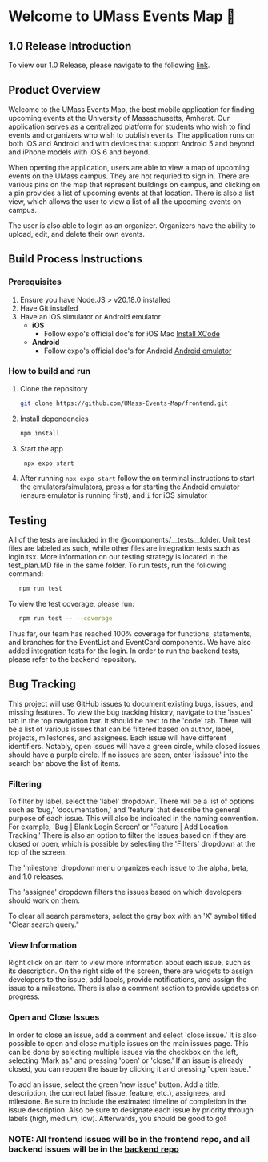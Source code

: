 # Welcome to UMass Events Map 👋

## 1.0 Release Introduction

To view our 1.0 Release, please navigate to the following [link](https://github.com/UMass-Events-Map/frontend/releases/tag/v1.1.0).

## Product Overview

Welcome to the UMass Events Map, the best mobile application for finding upcoming events at the University of Massachusetts, Amherst. Our application serves as a centralized platform for students who wish to find events and organizers who wish to publish events. The application runs on both iOS and Android and with devices that support Android 5 and beyond and iPhone models with iOS 6 and beyond.

When opening the application, users are able to view a map of upcoming events on the UMass campus. They are not requried to sign in. There are various pins on the map that represent buildings on campus, and clicking on a pin provides a list of upcoming events at that location. There is also a list view, which allows the user to view a list of all the upcoming events on campus. 

The user is also able to login as an organizer. Organizers have the ability to upload, edit, and delete their own events.

## Build Process Instructions

### Prerequisites

1. Ensure you have Node.JS > v20.18.0 installed
2. Have Git installed
3. Have an iOS simulator or Android emulator
    * **iOS** 
      * Follow expo's official doc's for iOS Mac [Install XCode](https://docs.expo.dev/workflow/ios-simulator/)
    * **Android** 
      * Follow expo's official doc's for Android [Android emulator](https://docs.expo.dev/workflow/android-studio-emulator/)

### How to build and run

1. Clone the repository 
   ```bash 
   git clone https://github.com/UMass-Events-Map/frontend.git
   ```
2. Install dependencies

   ```bash
   npm install
   ```

3. Start the app

   ```bash
    npx expo start
   ```

4. After running `npx expo start` follow the on terminal instructions to start the emulators/simulators, press `a` for starting the Android emulator (ensure emulator is running first), and `i` for iOS simulator

## Testing

All of the tests are included in the @components/__tests__folder. Unit test files are labeled as such, while other files are integration tests such as login.tsx. More information on our testing strategy is located in the test_plan.MD file in the same folder. To run tests, run the following command:

```bash
   npm run test
   ```
To view the test coverage, please run:

```bash
   npm run test -- --coverage
   ```

Thus far, our team has reached 100% coverage for functions, statements, and branches for the EventList and EventCard components. We have also added integration tests for the login. In order to run the backend tests, please refer to the backend repository.


## Bug Tracking

This project will use GitHub issues to document existing bugs, issues, and missing features. To view the bug tracking history, navigate to the 'issues' tab in the top navigation bar. It should be next to the 'code' tab. There will be a list of various issues that can be filtered based on author, label, projects, milestones, and assignees. Each issue will have different identifiers. Notably, open issues will have a green circle, while closed issues should have a purple circle. If no issues are seen, enter 'is:issue' into the search bar above the list of items.

### Filtering

To filter by label, select the 'label' dropdown. There will be a list of options such as 'bug,' 'documentation,' and 'feature' that describe the general purpose of each issue. This will also be indicated in the naming convention. For example, 'Bug | Blank Login Screen' or 'Feature | Add Location Tracking.' There is also an option to filter the issues based on if they are closed or open, which is possible by selecting the 'Filters' dropdown at the top of the screen. 

The 'milestone' dropdown menu organizes each issue to the alpha, beta, and 1.0 releases. 

The 'assignee' dropdown filters the issues based on which developers should work on them.

To clear all search parameters, select the gray box with an 'X' symbol titled "Clear search query." 

### View Information

Right click on an item to view more information about each issue, such as its description. On the right side of the screen, there are widgets to assign developers to the issue, add labels, provide notifications, and assign the issue to a milestone. There is also a comment section to provide updates on progress.

### Open and Close Issues
In order to close an issue, add a comment and select 'close issue.' It is also possible to open and close multiple issues on the main issues page. This can be done by selecting multiple issues via the checkbox on the left, selecting 'Mark as,' and pressing 'open' or 'close.' If an issue is already closed, you can reopen the issue by clicking it and pressing "open issue."

To add an issue, select the green 'new issue' button. Add a title, description, the correct label (issue, feature, etc.), assignees, and milestone. Be sure to include the estimated timeline of completion in the issue description. Also be sure to designate each issue by priority through labels (high, medium, low). Afterwards, you should be good to go!

### NOTE: All frontend issues will be in the frontend repo, and all backend issues will be in the [backend repo](https://github.com/UMass-Events-Map/backend)
